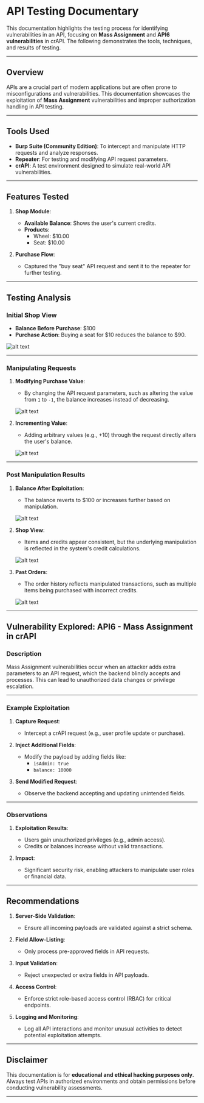 # API Testing Documentary

This documentation highlights the testing process for identifying vulnerabilities in an API, focusing on **Mass Assignment** and **API6 vulnerabilities** in crAPI. The following demonstrates the tools, techniques, and results of testing.

---

## Overview

APIs are a crucial part of modern applications but are often prone to misconfigurations and vulnerabilities. This documentation showcases the exploitation of **Mass Assignment** vulnerabilities and improper authorization handling in API testing.

---

## Tools Used

- **Burp Suite (Community Edition)**: To intercept and manipulate HTTP requests and analyze responses.
- **Repeater**: For testing and modifying API request parameters.
- **crAPI**: A test environment designed to simulate real-world API vulnerabilities.

---

## Features Tested

1. **Shop Module**:
   - **Available Balance**: Shows the user's current credits.
   - **Products**: 
     - Wheel: $10.00
     - Seat: $10.00

2. **Purchase Flow**:
   - Captured the "buy seat" API request and sent it to the repeater for further testing.

---

## Testing Analysis

### Initial Shop View

- **Balance Before Purchase**: $100
- **Purchase Action**: Buying a seat for $10 reduces the balance to $90.

![alt text](image-2.png)

---

### Manipulating Requests

1. **Modifying Purchase Value**:
   - By changing the API request parameters, such as altering the value from `1` to `-1`, the balance increases instead of decreasing.

   ![alt text](image.png)

2. **Incrementing Value**:
   - Adding arbitrary values (e.g., +10) through the request directly alters the user's balance.

   ![alt text](image-1.png)

---

### Post Manipulation Results

1. **Balance After Exploitation**:
   - The balance reverts to $100 or increases further based on manipulation.

   ![alt text](image-3.png)

2. **Shop View**:
   - Items and credits appear consistent, but the underlying manipulation is reflected in the system's credit calculations.

   ![alt text](image-4.png)

3. **Past Orders**:
   - The order history reflects manipulated transactions, such as multiple items being purchased with incorrect credits.

   ![alt text](image-5.png)

---

## Vulnerability Explored: API6 - Mass Assignment in crAPI

### Description

Mass Assignment vulnerabilities occur when an attacker adds extra parameters to an API request, which the backend blindly accepts and processes. This can lead to unauthorized data changes or privilege escalation.

---

### Example Exploitation

1. **Capture Request**:
   - Intercept a crAPI request (e.g., user profile update or purchase).

2. **Inject Additional Fields**:
   - Modify the payload by adding fields like:
     - `isAdmin: true`
     - `balance: 10000`

3. **Send Modified Request**:
   - Observe the backend accepting and updating unintended fields.

---

### Observations

1. **Exploitation Results**:
   - Users gain unauthorized privileges (e.g., admin access).
   - Credits or balances increase without valid transactions.

2. **Impact**:
   - Significant security risk, enabling attackers to manipulate user roles or financial data.

---

## Recommendations

1. **Server-Side Validation**:
   - Ensure all incoming payloads are validated against a strict schema.

2. **Field Allow-Listing**:
   - Only process pre-approved fields in API requests.

3. **Input Validation**:
   - Reject unexpected or extra fields in API payloads.

4. **Access Control**:
   - Enforce strict role-based access control (RBAC) for critical endpoints.

5. **Logging and Monitoring**:
   - Log all API interactions and monitor unusual activities to detect potential exploitation attempts.

---

## Disclaimer

This documentation is for **educational and ethical hacking purposes only**. Always test APIs in authorized environments and obtain permissions before conducting vulnerability assessments.

---
